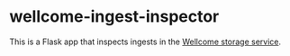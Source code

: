 # wellcome-ingest-inspector

This is a Flask app that inspects ingests in the [Wellcome storage service](https://github.com/wellcometrust/storage-service).

